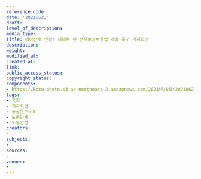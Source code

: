 ```yaml
---
reference_code: 
date: '20210621'
draft: 
level_of_description: 
media_type: 
title: 태아산재 인정! 제대로 된 산재보상보험법 개정 촉구 기자회견
description: 
weight: 
modified_at: 
created_at: 
link: 
public_access_status: 
copyright_status: 
components:
- https://kctu-photo.s3.ap-northeast-2.amazonaws.com/2021년/6월/20210621-태아산재+인정!+제대로+된+산재보상보험법+개정+촉구+기자회견_국회_기자회견_공공운수노조_노동단체_노동안전/_5D40017.jpg
tags:
- 국회
- 기자회견
- 공공운수노조
- 노동단체
- 노동안전
creators:
- 
subjects:
- 
sources:
- 
venues:
- 
---
```

